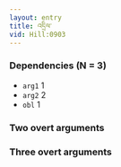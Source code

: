 ```yaml
---
layout: entry
title: འདྲིལ་
vid: Hill:0903
---
```

### Dependencies (N = 3)
* `arg1` 1
* `arg2` 2
* `obl` 1


### Two overt arguments


### Three overt arguments
